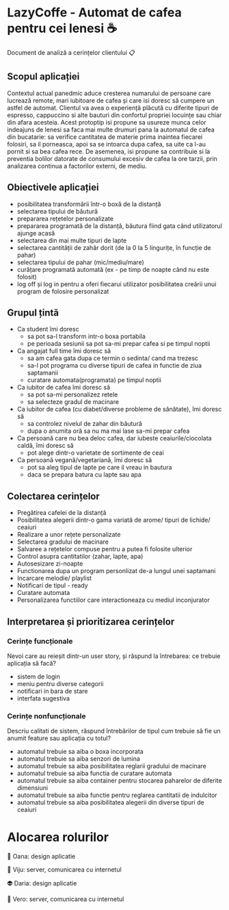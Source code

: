 # LazyCoffe - Automat de cafea pentru cei lenesi :coffee:
Document de analiză a cerințelor clientului :clipboard:

## Scopul aplicației
Contextul actual panedmic aduce cresterea numarului de persoane care lucrează remote, mari iubitoare de cafea și care isi doresc să cumpere un astfel de automat. Clientul va avea o experiență plăcută cu diferite tipuri de espresso, cappuccino si alte bauturi din confortul propriei locuințe sau chiar din afara acesteia. Acest protoptip isi propune sa usureze munca celor indeajuns de lenesi sa faca mai multe drumuri pana la automatul de cafea din bucatarie: sa verifice cantitatea de materie prima inaintea fiecarei folosiri, sa il porneasca, apoi sa se intoarca dupa cafea, sa uite ca l-au pornit si sa bea cafea rece. De asemenea, isi propune sa contribuie si la preventia bolilor datorate de consumului excesiv de cafea la ore tarzii, prin analizarea continua a factorilor externi, de mediu. 
 
## Obiectivele aplicației
- posibilitatea transformării într-o boxă de la distanță
- selectarea tipului de băutură 
- prepararea rețetelor personalizate
- prepararea programată de la distanță, băutura fiind gata când utilizatorul ajunge acasă
- selectarea din mai multe tipuri de lapte
- selectarea cantității de zahăr dorit (de la 0 la 5 lingurițe, în funcție de pahar)
- selectarea tipului de pahar (mic/mediu/mare)
- curățare programată automată (ex - pe timp de noapte când nu este folosit) 
- log off și log in pentru a oferi fiecarui utilizator posibilitatea creării unui program de folosire personalizat

## Grupul țintă
- Ca student îmi doresc
  - sa pot sa-l transform intr-o boxa portabila
  - pe perioada sesiunii sa pot sa-mi prepar cafea si pe timpul noptii
- Ca angajat full time îmi doresc să
  - sa am cafea gata dupa ce termin o sedinta/ cand ma trezesc
  - sa-l pot programa cu diverse tipuri de cafea in functie de ziua saptamanii
  - curatare automata(programata) pe timpul noptii
- Ca iubitor de cafea îmi doresc să
  - sa pot sa-mi personalizez retele
  - sa selecteze gradul de macinare
- Ca iubitor de cafea (cu diabet/diverse probleme de sănătate), îmi doresc să
  - sa controlez nivelul de zahar din băutură
  - dupa o anumita oră sa nu ma mai lase sa-mi prepar cafea 
- Ca persoană care nu bea deloc cafea, dar iubeste ceaiurile/ciocolata caldă, îmi doresc să
  - pot alege dintr-o varietate de sortimente de ceai
- Ca persoană vegană/vegetariană, îmi doresc să
  - pot sa aleg tipul de lapte pe care il vreau in bautura
  - daca se prepara batura cu lapte sau apa

## Colectarea cerințelor
- Pregătirea cafelei de la distanță 
- Posibilitatea alegerii dintr-o gama variată de arome/ tipuri de lichide/ ceaiuri
- Realizare a unor rețete personalizate 
- Selectarea gradului de macinare 
- Salvaree a rețetelor compuse pentru a putea fi folosite ulterior
- Control asupra cantitatilor (zahar, lapte, apa)
- Autosesizare zi-noapte
- Functionarea dupa un program personlizat de-a lungul unei saptamani
- Incarcare melodie/ playlist 
- Notificari de tipul - ready
- Curatare automata
- Personalizarea functiilor care interactioneaza cu mediul inconjurator

## Interpretarea și prioritizarea cerințelor 

### Cerințe funcționale
Nevoi care au reieșit dintr-un user story, și răspund la întrebarea: ce trebuie aplicația să facă?

- sistem de login
- meniu pentru diverse categorii
- notificari in bara de stare
- interfata sugestiva
 
### Cerințe nonfuncționale
Descriu calitati de sistem, răspund întrebărilor de tipul cum trebuie să fie un anumit feature sau aplicația cu totul?

- automatul trebuie sa aiba o boxa incorporata
- automatul trebuie sa aiba senzori de lumina
- automatul trebuie sa aiba posibilitatea reglarii gradului de macinare
- automatul trebuie sa aiba functia de curatare automata
- automatul trebuie sa aiba container pentru stocarea paharelor de diferite dimensiuni
- automatul trebuie sa aiba functie pentru reglarea cantitatii de indulcitor
- automatul trebuie sa aiba posibilitatea alegerii din diverse tipuri de ceaiuri

# Alocarea rolurilor
:ghost: Oana: design aplicatie

:space_invader: Viju: server, comunicarea cu internetul

:alien: Daria: design aplicatie

:robot: Vero: server, comunicarea cu internetul
